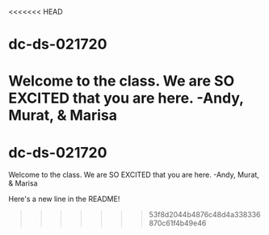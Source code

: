 <<<<<<< HEAD
# dc-ds-021720

Welcome to the class. We are SO EXCITED that you are here. -Andy, Murat, & Marisa
=======
# dc-ds-021720

Welcome to the class. We are SO EXCITED that you are here. -Andy, Murat, & Marisa

Here's a new line in the README!
>>>>>>> 53f8d2044b4876c48d4a338336870c61f4b49e46
